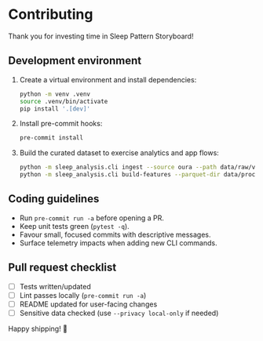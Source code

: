 # Contributing

Thank you for investing time in Sleep Pattern Storyboard!

## Development environment

1. Create a virtual environment and install dependencies:

   ```bash
   python -m venv .venv
   source .venv/bin/activate
   pip install '.[dev]'
   ```

2. Install pre-commit hooks:

   ```bash
   pre-commit install
   ```

3. Build the curated dataset to exercise analytics and app flows:

   ```bash
   python -m sleep_analysis.cli ingest --source oura --path data/raw/vendor_samples/oura.csv --out data/processed/parquet
   python -m sleep_analysis.cli build-features --parquet-dir data/processed/parquet --hrv data/raw/signals/hrv_sample.csv --steps data/raw/signals/steps_sample.csv --tags data/raw/signals/tags_sample.csv --screen-time data/raw/signals/screen_time_sample.csv --out data/processed/features
   ```

## Coding guidelines

- Run `pre-commit run -a` before opening a PR.
- Keep unit tests green (`pytest -q`).
- Favour small, focused commits with descriptive messages.
- Surface telemetry impacts when adding new CLI commands.

## Pull request checklist

- [ ] Tests written/updated
- [ ] Lint passes locally (`pre-commit run -a`)
- [ ] README updated for user-facing changes
- [ ] Sensitive data checked (use `--privacy local-only` if needed)

Happy shipping! 🌙
